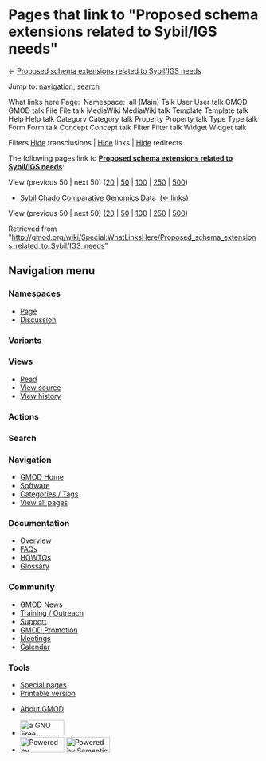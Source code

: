<div id="mw-page-base" class="noprint">

</div>

<div id="mw-head-base" class="noprint">

</div>

<div id="content" class="mw-body" role="main">

<span id="top"></span>

<div id="mw-js-message" style="display:none;">

</div>



# <span dir="auto">Pages that link to "Proposed schema extensions related to Sybil/IGS needs"</span>

<div id="bodyContent">

<div id="contentSub">

← [Proposed schema extensions related to Sybil/IGS
needs](/wiki/Proposed_schema_extensions_related_to_Sybil/IGS_needs "Proposed schema extensions related to Sybil/IGS needs")

</div>

<div id="jump-to-nav" class="mw-jump">

Jump to: [navigation](#mw-navigation), [search](#p-search)

</div>

<div id="mw-content-text">

What links here Page:  Namespace:  all (Main) Talk User User talk GMOD
GMOD talk File File talk MediaWiki MediaWiki talk Template Template talk
Help Help talk Category Category talk Property Property talk Type Type
talk Form Form talk Concept Concept talk Filter Filter talk Widget
Widget talk

Filters
[Hide](/mediawiki/index.php?title=Special:WhatLinksHere/Proposed_schema_extensions_related_to_Sybil/IGS_needs&hidetrans=1 "Special:WhatLinksHere/Proposed schema extensions related to Sybil/IGS needs")
transclusions \|
[Hide](/mediawiki/index.php?title=Special:WhatLinksHere/Proposed_schema_extensions_related_to_Sybil/IGS_needs&hidelinks=1 "Special:WhatLinksHere/Proposed schema extensions related to Sybil/IGS needs")
links \|
[Hide](/mediawiki/index.php?title=Special:WhatLinksHere/Proposed_schema_extensions_related_to_Sybil/IGS_needs&hideredirs=1 "Special:WhatLinksHere/Proposed schema extensions related to Sybil/IGS needs")
redirects

The following pages link to **[Proposed schema extensions related to
Sybil/IGS
needs](/wiki/Proposed_schema_extensions_related_to_Sybil/IGS_needs "Proposed schema extensions related to Sybil/IGS needs")**:

View (previous 50 \| next 50)
([20](/mediawiki/index.php?title=Special:WhatLinksHere/Proposed_schema_extensions_related_to_Sybil/IGS_needs&limit=20 "Special:WhatLinksHere/Proposed schema extensions related to Sybil/IGS needs")
\|
[50](/mediawiki/index.php?title=Special:WhatLinksHere/Proposed_schema_extensions_related_to_Sybil/IGS_needs&limit=50 "Special:WhatLinksHere/Proposed schema extensions related to Sybil/IGS needs")
\|
[100](/mediawiki/index.php?title=Special:WhatLinksHere/Proposed_schema_extensions_related_to_Sybil/IGS_needs&limit=100 "Special:WhatLinksHere/Proposed schema extensions related to Sybil/IGS needs")
\|
[250](/mediawiki/index.php?title=Special:WhatLinksHere/Proposed_schema_extensions_related_to_Sybil/IGS_needs&limit=250 "Special:WhatLinksHere/Proposed schema extensions related to Sybil/IGS needs")
\|
[500](/mediawiki/index.php?title=Special:WhatLinksHere/Proposed_schema_extensions_related_to_Sybil/IGS_needs&limit=500 "Special:WhatLinksHere/Proposed schema extensions related to Sybil/IGS needs"))

- [Sybil Chado Comparative Genomics
  Data](/wiki/Sybil_Chado_Comparative_Genomics_Data "Sybil Chado Comparative Genomics Data")
  ‎ <span class="mw-whatlinkshere-tools">([←
  links](/mediawiki/index.php?title=Special:WhatLinksHere&target=Sybil+Chado+Comparative+Genomics+Data "Special:WhatLinksHere"))</span>

View (previous 50 \| next 50)
([20](/mediawiki/index.php?title=Special:WhatLinksHere/Proposed_schema_extensions_related_to_Sybil/IGS_needs&limit=20 "Special:WhatLinksHere/Proposed schema extensions related to Sybil/IGS needs")
\|
[50](/mediawiki/index.php?title=Special:WhatLinksHere/Proposed_schema_extensions_related_to_Sybil/IGS_needs&limit=50 "Special:WhatLinksHere/Proposed schema extensions related to Sybil/IGS needs")
\|
[100](/mediawiki/index.php?title=Special:WhatLinksHere/Proposed_schema_extensions_related_to_Sybil/IGS_needs&limit=100 "Special:WhatLinksHere/Proposed schema extensions related to Sybil/IGS needs")
\|
[250](/mediawiki/index.php?title=Special:WhatLinksHere/Proposed_schema_extensions_related_to_Sybil/IGS_needs&limit=250 "Special:WhatLinksHere/Proposed schema extensions related to Sybil/IGS needs")
\|
[500](/mediawiki/index.php?title=Special:WhatLinksHere/Proposed_schema_extensions_related_to_Sybil/IGS_needs&limit=500 "Special:WhatLinksHere/Proposed schema extensions related to Sybil/IGS needs"))

</div>

<div class="printfooter">

Retrieved from
"<http://gmod.org/wiki/Special:WhatLinksHere/Proposed_schema_extensions_related_to_Sybil/IGS_needs>"

</div>

<div id="catlinks" class="catlinks catlinks-allhidden">

</div>

<div class="visualClear">

</div>

</div>

</div>

<div id="mw-navigation">

## Navigation menu

<div id="mw-head">



<div id="left-navigation">

<div id="p-namespaces" class="vectorTabs" role="navigation"
aria-labelledby="p-namespaces-label">

### Namespaces

- <span id="ca-nstab-main"><a href="/wiki/Proposed_schema_extensions_related_to_Sybil/IGS_needs"
  accesskey="c" title="View the content page [c]">Page</a></span>
- <span id="ca-talk"><a
  href="/mediawiki/index.php?title=Talk:Proposed_schema_extensions_related_to_Sybil/IGS_needs&amp;action=edit&amp;redlink=1"
  accesskey="t"
  title="Discussion about the content page [t]">Discussion</a></span>

</div>

<div id="p-variants" class="vectorMenu emptyPortlet" role="navigation"
aria-labelledby="p-variants-label">

### 

### Variants[](#)

<div class="menu">

</div>

</div>

</div>

<div id="right-navigation">

<div id="p-views" class="vectorTabs" role="navigation"
aria-labelledby="p-views-label">

### Views

- <span id="ca-view">[Read](/wiki/Proposed_schema_extensions_related_to_Sybil/IGS_needs)</span>
- <span id="ca-viewsource"><a
  href="/mediawiki/index.php?title=Proposed_schema_extensions_related_to_Sybil/IGS_needs&amp;action=edit"
  accesskey="e" title="This page is protected.
  You can view its source [e]">View source</a></span>
- <span id="ca-history"><a
  href="/mediawiki/index.php?title=Proposed_schema_extensions_related_to_Sybil/IGS_needs&amp;action=history"
  accesskey="h" title="Past revisions of this page [h]">View history</a></span>

</div>

<div id="p-cactions" class="vectorMenu emptyPortlet" role="navigation"
aria-labelledby="p-cactions-label">

### Actions[](#)

<div class="menu">

</div>

</div>

<div id="p-search" role="search">

### Search

<div id="simpleSearch">

</div>

</div>

</div>

</div>

<div id="mw-panel">

<div id="p-logo" role="banner">

<a href="/wiki/Main_Page"
style="background-image: url(http://gmod.org/images/GMOD-cogs.png);"
title="Visit the main page"></a>

</div>

<div id="p-Navigation" class="portal" role="navigation"
aria-labelledby="p-Navigation-label">

### Navigation

<div class="body">

- <span id="n-GMOD-Home">[GMOD Home](/wiki/Main_Page)</span>
- <span id="n-Software">[Software](/wiki/GMOD_Components)</span>
- <span id="n-Categories-.2F-Tags">[Categories /
  Tags](/wiki/Categories)</span>
- <span id="n-View-all-pages">[View all
  pages](/wiki/Special:AllPages)</span>

</div>

</div>

<div id="p-Documentation" class="portal" role="navigation"
aria-labelledby="p-Documentation-label">

### Documentation

<div class="body">

- <span id="n-Overview">[Overview](/wiki/Overview)</span>
- <span id="n-FAQs">[FAQs](/wiki/Category:FAQ)</span>
- <span id="n-HOWTOs">[HOWTOs](/wiki/Category:HOWTO)</span>
- <span id="n-Glossary">[Glossary](/wiki/Glossary)</span>

</div>

</div>

<div id="p-Community" class="portal" role="navigation"
aria-labelledby="p-Community-label">

### Community

<div class="body">

- <span id="n-GMOD-News">[GMOD News](/wiki/GMOD_News)</span>
- <span id="n-Training-.2F-Outreach">[Training /
  Outreach](/wiki/Training_and_Outreach)</span>
- <span id="n-Support">[Support](/wiki/Support)</span>
- <span id="n-GMOD-Promotion">[GMOD
  Promotion](/wiki/GMOD_Promotion)</span>
- <span id="n-Meetings">[Meetings](/wiki/Meetings)</span>
- <span id="n-Calendar">[Calendar](/wiki/Calendar)</span>

</div>

</div>

<div id="p-tb" class="portal" role="navigation"
aria-labelledby="p-tb-label">

### Tools

<div class="body">

- <span id="t-specialpages"><a href="/wiki/Special:SpecialPages" accesskey="q"
  title="A list of all special pages [q]">Special pages</a></span>
- <span id="t-print"><a
  href="/mediawiki/index.php?title=Special:WhatLinksHere/Proposed_schema_extensions_related_to_Sybil/IGS_needs&amp;printable=yes"
  rel="alternate" accesskey="p"
  title="Printable version of this page [p]">Printable version</a></span>

</div>

</div>

</div>

</div>

<div id="footer" role="contentinfo">

- <span id="footer-places-about">[About
  GMOD](/wiki/GMOD:About "GMOD:About")</span>

<!-- -->

- <span id="footer-copyrightico">[<img src="http://www.gnu.org/graphics/gfdl-logo-small.png" width="88"
  height="31" alt="a GNU Free Documentation License" />](http://www.gnu.org/licenses/fdl-1.3.html)</span>
- <span id="footer-poweredbyico">[<img src="/mediawiki/skins/common/images/poweredby_mediawiki_88x31.png"
  width="88" height="31" alt="Powered by MediaWiki" />](//www.mediawiki.org/)
  [<img
  src="/mediawiki/extensions/SemanticMediaWiki/includes/../resources/images/smw_button.png"
  width="88" height="31" alt="Powered by Semantic MediaWiki" />](https://www.semantic-mediawiki.org/wiki/Semantic_MediaWiki)</span>

<div style="clear:both">

</div>

</div>
